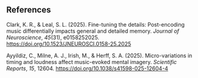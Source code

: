 ## References

Clark, K. R., & Leal, S. L. (2025). Fine-tuning the details: Post-encoding music differentially impacts general and detailed memory. *Journal of Neuroscience*, *45*(31), e0158252025. https://doi.org/10.1523/JNEUROSCI.0158-25.2025

Ayyildiz, C., Milne, A. J., Irish, M., & Herff, S. A. (2025). Micro-variations in timing and loudness affect music-evoked mental imagery. *Scientific Reports*, *15*, 12604. https://doi.org/10.1038/s41598-025-12604-4